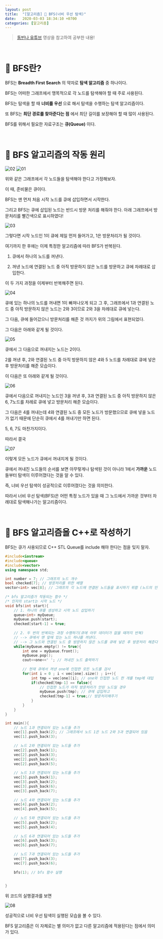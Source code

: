 ```yaml
---
layout: post
title:  "[알고리즘] 👕 BFS(너비 우선 탐색)"
date:   2020-03-03 18:34:10 +0700
categories: [알고리즘]
---
```


> [동빈나 유튜브](https://www.youtube.com/watch?v=66ZKz-FktXo&list=PLRx0vPvlEmdDHxCvAQS1_6XV4deOwfVrz&index=16) 영상을 참고하여 공부한 내용!

<br>

# 👕 BFS란?

BFS는 __Breadth First Search__ 의 약자로 __탐색 알고리즘__ 중 하나이다.

BFS는 어떠한 그래프에서 맹목적으로 각 노드를 탐색해야 할 때 주로 사용된다.

BFS는 탐색을 할 때 __너비를 우선__ 으로 해서 탐색을 수행하는 탐색 알고리즘이다.

또 BFS는 __최단 경로를 찾아준다는 점__ 에서 최단 길이를 보장해야 할 때 많이 사용된다.

BFS를 위해서 필요한 자료구조는 __큐(Queue)__ 이다.

<br>

# 👕 BFS 알고리즘의 작동 원리

![02](https://user-images.githubusercontent.com/31889335/75786550-d3f29200-5da8-11ea-9629-3dcce95b9c49.PNG)
![01](https://user-images.githubusercontent.com/31889335/75786545-d228ce80-5da8-11ea-80d0-d474fca2728f.PNG)

위와 같은 그래프에서 각 노드들을 탐색해야 한다고 가정해보자.

이 때, 준비물은 큐이다.

BFS는 맨 먼저 처음 시작 노드를 큐에 삽입하면서 시작한다.

그리고 BFS는 큐에 삽입된 노드는 반드시 방문 처리를 해줘야 한다. 아래 그래프에서 방문처리를 빨간색으로 표시하였다!

![03](https://user-images.githubusercontent.com/31889335/75786914-4f544380-5da9-11ea-8b7e-444c2a2bc0eb.PNG)

그렇다면 시작 노드인 1이 큐에 제일 먼저 들어가고, 1은 방문처리가 될 것이다.

여기까지 한 후에는 이제 특정한 알고리즘에 따라 BFS가 반복된다.

1. 큐에서 하나의 노드를 꺼낸다.

2. 꺼낸 노드에 연결된 노드 중 아직 방문하지 않은 노드를 방문하고 큐에 차례대로 삽입한다.

이 두 가지 과정을 이제부터 반복해주면 된다.

![04](https://user-images.githubusercontent.com/31889335/75787225-bd990600-5da9-11ea-9911-7d75d6b2df61.PNG)

큐에 있는 하나의 노드를 꺼내면 1이 빠져나오게 되고 그 후, 그래프에서 1과 연결된 노드 중 아직 방문하지 않은 노드는 2와 3이므로 2와 3을 차례대로 큐에 넣는다.

그 다음, 큐에 들어갔으니 방문처리를 해준 것 까지가 위의 그림에서 표현되었다.

그 다음은 아래와 같게 될 것이다.

![05](https://user-images.githubusercontent.com/31889335/75787417-094baf80-5daa-11ea-827a-8976560b8742.PNG)

큐에서 그 다음으로 꺼내지는 노드는 2이다.

2를 꺼낸 후, 2와 연결된 노드 중 아직 방문하지 않은 4와 5 노드를 차례대로 큐에 넣은 후 방문처리를 해준 모습이다.

이 다음은 또 아래와 같게 될 것이다.

![06](https://user-images.githubusercontent.com/31889335/75787618-5039a500-5daa-11ea-8d8e-465a0e38e77c.PNG)

큐에서 다음으로 꺼내지는 노드인 3을 꺼낸 후, 3과 연결된 노드 중 아직 방문하지 않은 6, 7노드를 차례로 큐에 넣고 방문처리 해준 모습이다.

그 다음은 4를 꺼내는데 4와 연결된 노드 중 모든 노드가 방문했으므로 큐에 넣을 노드가 없기 때문에 단순히 큐에서 4를 꺼내기만 하면 된다.

5, 6, 7도 마찬가지이다.

따라서 결국

![07](https://user-images.githubusercontent.com/31889335/75787798-98f15e00-5daa-11ea-8109-37d16e188dd7.PNG)

이렇게 모든 노드가 큐에서 꺼내지게 될 것이다.

큐에서 꺼내진 노드들의 순서를 보면 아무렇게나 탐색된 것이 아니라 1에서 __가까운__ 노드들부터 탐색이 이루어졌다는 것을 알 수 있다.

즉, 너비 우선 탐색이 성공적으로 이루어졌다는 것을 의미한다.

따라서 너비 우선 탐색(BFS)은 어떤 특정 노드가 있을 때 그 노드에서 가까운 것부터 차례대로 탐색해나가는 알고리즘이다.

<br>

# 👕 BFS 알고리즘을 C++로 작성하기

BFS는 큐가 사용되므로 C++ STL Queue를 include 해야 한다는 점을 잊지 말자.

~~~c++
#include<iostream>
#include<queue>
#include<vector>
using namespace std;

int number = 7; // 그래프의 노드 개수  
bool checked[7]; // 방문처리를 위한 배열 
vector<int> vec[8]; // 그래프의 각 노드에 연결된 노드들을 표시하기 위함 (노드의 인덱스를 1 ~ 7까지 하려고 vector 8개를 만듬) 
 
/* bfs 알고리즘가 작동되는 함수 */ 
/* 인자의 start는 시작 노드 */
void bfs(int start){
	// 1. 하나의 큐를 생성하고 시작 노드 삽입하기  
	queue<int> myQueue;
	myQueue.push(start);
	checked[start-1] = true; 
	
	// 2. 두 번의 반복되는 과정 수행하기(큐에 아무 데이터가 없을 때까지 반복) 
	// --> 큐에서 맨 앞에 있는 노드 하나를 꺼낸다. 
	// --> 그 노드와 연결된 노드 중 방문하지 않은 노드를 큐에 넣은 후 방문처리 해준다.
	while(myQueue.empty() != true){
		int one = myQueue.front();
		myQueue.pop();
		cout<<one<<' '; // 꺼내진 노드 출력하기  
		
		// 현재 큐에서 꺼낸 one에 인접한 모든 노드를 검사  
		for(int i = 0 ; i < vec[one].size() ; i++){
			int tmp = vec[one][i]; // one와 인접한 노드 한 개를 tmp에 대입  
			if(checked[tmp-1] == false){
				// 인접한 노드가 아직 방문처리가 안된 노드일 경우
				myQueue.push(tmp); // 큐에 삽입하고 
				checked[tmp-1] = true;// 방문처리해주기  
			}
		}
	} 
}

int main(){
	// 노드 1과 연결되어 있는 노드들 추가  
	vec[1].push_back(2); // 그래프에서 노드 1은 노드 2와 3과 연결되어 있음 
	vec[1].push_back(3);
	
	// 노드 2와 연결되어 있는 노드들 추가 
	vec[2].push_back(1); 
	vec[2].push_back(3);
	vec[2].push_back(4);
	vec[2].push_back(5);
	
	// 노드 3과 연결되어 있는 노드들 추가  
	vec[3].push_back(1);
	vec[3].push_back(2);
	vec[3].push_back(6);
	vec[3].push_back(7);
	
	// 노드 4와 연결되어 있는 노드들 추가
	vec[4].push_back(2); 
	vec[4].push_back(5); 
	
	// 노드 5와 연결되어 있는 노드들 추가 
	vec[5].push_back(2); 
	vec[5].push_back(4); 
	
	// 노드 6과 연결되어 있는 노드들 추가 
	vec[6].push_back(3); 
	vec[6].push_back(7); 
	
	// 노드 7과 연결되어 있는 노드들 추가 
	vec[7].push_back(3); 
	vec[7].push_back(6);
	
	bfs(1); // bfs 함수 실행 
	
	
} 
~~~

위 코드의 실행결과를 보면

![08](https://user-images.githubusercontent.com/31889335/75790104-0a7edb80-5dae-11ea-9407-3e5e19d60525.PNG)

성공적으로 너비 우선 탐색이 실행된 모습을 볼 수 있다.

BFS 알고리즘은 이 자체로는 별 의미가 없고 다른 알고리즘에 적용된다는 점에서 의미가 있다.

<br>
